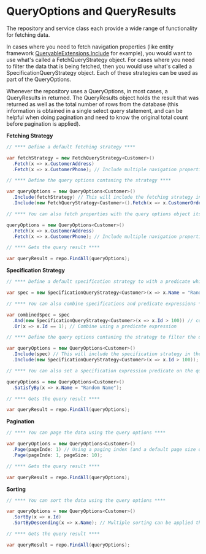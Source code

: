 # QueryOptions and QueryResults

The repository and service class each provide a wide range of functionality for fetching data.

In cases where you need to fetch navigation properties (like entity framework [QueryableExtensions.Include](https://msdn.microsoft.com/en-us/library/system.data.entity.queryableextensions.include(v=vs.113).aspx) for example), you would want to use what's called a FetchQueryStrategy object.
For cases where you need to filter the data that is being fetched, then you would use what's called a SpecificationQueryStrategy object.
Each of these strategies can be used as part of the QueryOptions.

Whenever the repository uses a QueryOptions, in most cases, a QueryResults in returned. The QueryResults object holds the result that was returned as well as the total number of rows from the database (this information is obtained in a single select query statement, and can be helpful when doing pagination and need to know the original total count before pagination is applied).

**Fetching Strategy**

```csharp
// **** Define a default fetching strategy ****

var fetchStrategy = new FetchQueryStrategy<Customer>()
  .Fetch(x => x.CustomerAddress)
  .Fetch(x => x.CustomerPhone); // Include multiple navigation properties this way

// **** Define the query options contaning the strategy ****

var queryOptions = new QueryOptions<Customer>()
  .Include(fetchStrategy) // This will include the fetching strategy in the query options
  .Include(new FetchQueryStrategy<Customer>().Fetch(x => x.CustomerOrder)); // Multiple fetching strategies can be combined this way

// **** You can also fetch properties with the query options object itself ****

queryOptions = new QueryOptions<Customer>()
  .Fetch(x => x.CustomerAddress)
  .Fetch(x => x.CustomerPhone); // Include multiple navigation properties this way

// **** Gets the query result ****

var queryResult = repo.FindAll(queryOptions);
```

**Specification Strategy**

```csharp
// **** Define a default specification strategy to with a predicate which is used to filter the data ****

var spec = new SpecificationQueryStrategy<Customer>(x => x.Name = "Random Name");

// **** You can also combine specifications and predicate expressions ****

var combinedSpec = spec
  .And(new SpecificationQueryStrategy<Customer>(x => x.Id > 100)) // combine using a spec
  .Or(x => x.Id == 1); // Combine using a predicate expression

// **** Define the query options contaning the strategy to filter the data ****

var queryOptions = new QueryOptions<Customer>()
  .Include(spec) // This will include the specification strategy in the query options
  .Include(new SpecificationQueryStrategy<Customer>(x => x.Id > 100)); // Multiple specs can be combined this way

// **** You can also set a specification expression predicate on the query options object itself ****

queryOptions = new QueryOptions<Customer>()
  .SatisfyBy(x => x.Name = "Random Name");

// **** Gets the query result ****

var queryResult = repo.FindAll(queryOptions);
```

**Pagination**

```csharp
// **** You can page the data using the query options ****

var queryOptions = new QueryOptions<Customer>()
  .Page(pageInde: 1) // Using a paging index (and a default page size of 100 items)
  .Page(pageInde: 1, pageSize: 10);

// **** Gets the query result ****

var queryResult = repo.FindAll(queryOptions);
```

**Sorting**

```csharp
// **** You can sort the data using the query options ****

var queryOptions = new QueryOptions<Customer>()
  .SortBy(x => x.Id)
  .SortByDescending(x => x.Name); // Multiple sorting can be applied this way

// **** Gets the query result ****

var queryResult = repo.FindAll(queryOptions);
```
